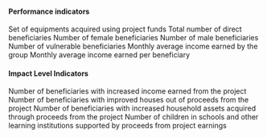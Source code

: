 #### Performance indicators

Set of equipments acquired using project funds
Total number of direct beneficiaries
Number of female beneficiaries
Number of male beneficiaries
Number of vulnerable beneficiaries
Monthly average income earned by the group
Monthly average income earned per beneficiary

#### Impact Level Indicators

Number of beneficiaries with increased income earned from the project
Number of beneficiaries with improved houses out of proceeds from the project
Number of beneficiaries with increased household assets acquired through proceeds from the project
Number of children in schools and other learning institutions supported by proceeds from project earnings
